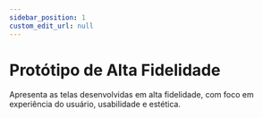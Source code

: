 ```yaml
---
sidebar_position: 1
custom_edit_url: null
---
```


# Protótipo de Alta Fidelidade

Apresenta as telas desenvolvidas em alta fidelidade, com foco em experiência do usuário, usabilidade e estética.
